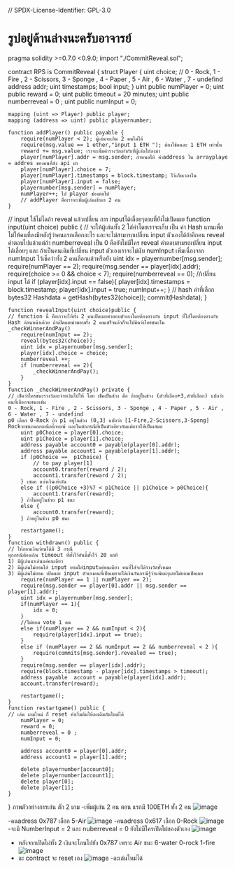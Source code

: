 // SPDX-License-Identifier: GPL-3.0
# รูปอยู่ด้านล่างนะครับอาจารย์
pragma solidity >=0.7.0 <0.9.0;
import "./CommitReveal.sol";

contract RPS is CommitReveal {
    struct Player {
        uint choice; // 0 - Rock, 1 - Fire , 2 - Scissors, 3 - Sponge , 4 - Paper , 5 - Air , 6 - Water , 7 - undefind 
        address addr;
        uint timestamps;
        bool input;
    }
    uint public numPlayer = 0;
    uint public reward = 0;
    uint public timeout = 20 minutes;
    uint public numberreveal = 0 ;
    uint public numInput = 0;

    mapping (uint => Player) public player;
    mapping (address => uint) public playernumber;

    function addPlayer() public payable {
        require(numPlayer < 2); ผู้เล่นจะเกิน 2 คนไม่ได้
        require(msg.value == 1 ether,"input 1 ETH "); ต้องใช้คนละ 1 ETH เท่านั้น
        reward += msg.value; เราจะเพิ่มค่ารางวัลเท่ากับที่ผู้เล่นใส่ลงมา
        player[numPlayer].addr = msg.sender; กำหนดให้ ค่าaddress ใน arrayplaye  = addres ของคนที่ส่ง api มา
        player[numPlayer].choice = 7;
        player[numPlayer].timestamps = block.timestamp; ไว้เก็บเวลาใน
        player[numPlayer].input = false;
        playernumber[msg.sender] = numPlayer;
        numPlayer++; ไป player ช่องต่อไป
        // addPlayer คือเราจะเพิ่มผู้เล่นเข้ามา 2 คน
    }
//  input ใช้ไม่ไดถ้า reveal แล้วเปลี่ยน การ inputได้เลื่อยๆตาบที่ยังไม่เปิดเผย
    function input(uint choice) public  {
    // จะให้ผู้เล่นทั้ง 2 ใส่ค่าโดยเราจะเก็บ เป็น ค่า Hash แทนเพื่อไม่ให้คนที่ลงมีหลังรู้ว่าคนแรกเลือกอะไร และจะไม่สามารถเปลี่ยน input ตัวเองได้ถ้าอีกคน reveal คำตอบไปแล้วแต่ถ้า numberreveal เป็น 0
    คือยังไม่มีใคร reveal คำตอบสามรถเปลี่ยน input ได้เลื่อยๆ และ ถ้าเป็นคนเดิมที่เปลี่ยน input ตัวเองเราจะไม่นับ numInput เพิ่มเนื่องจาก numInput ไว้เช็คว่าทั้ง 2 คนเลือกแล้วหรือยัง
        uint idx = playernumber[msg.sender];
        require(numPlayer == 2);
        require(msg.sender == player[idx].addr);
        require(choice >= 0 && choice < 7);
        require(numberreveal == 0);
        //เปลี่ยน input ได้
        if (player[idx].input == false){
            player[idx].timestamps = block.timestamp;
            player[idx].input = true;
            numInput++;
        }
// hash ค่าที่เลือก
        bytes32 Hashdata = getHash(bytes32(choice));
        commit(Hashdata);
    }
    
    function revealInput(uint choice)public {
    // function นี้ คือเราจะให้ทั้ง 2 คนเปิดเผยคำตอบตัวเองโดยต้องตรงกับ input ที่ใส่โดยต้องตรงกับ Hash ก่อนหน้าเด้วย ถ้าเปิดเผยคำตอบทั้ง 2 คนเสร็จแล้วก็จะไปคิดว่าใครชนะใน 
    _checkWinnerAndPay() 
        require(numInput == 2);
        reveal(bytes32(choice));
        uint idx = playernumber[msg.sender];
        player[idx].choice = choice; 
        numberreveal ++;
        if (numberreveal == 2){
            _checkWinnerAndPay();
        }
    }
    function _checkWinnerAndPay() private {
    // เช็คว่าใครชนะรางวัลละจ่ายเงินไปให้ โดย เช็คเป็นช่วง คือ ถ้าอยู่ในช่วง (ตัวที่เลือก+3,ตัวที่เลือก) แปลว่าคนที่เลือกจะชนะเช่น 
    0 - Rock, 1 - Fire , 2 - Scissors, 3 - Sponge , 4 - Paper , 5 - Air , 6 - Water , 7 - undefind
    p0 เลือก 0-Rock ถ้า p1 อยู่ในช่วง (0,3] แปลว่า [1-Fire,2-Scissors,3-Spong] Rockจะชนะนอกเหนือนี้จะแพ้ และในดักกรณีที่เป็นตัวเดียวกันแต่แรกให้เป็นเสมอ  
        uint p0Choice = player[0].choice;
        uint p1Choice = player[1].choice;
        address payable account0 = payable(player[0].addr);
        address payable account1 = payable(player[1].addr);
        if (p0Choice ==  p1Choice) {
            // to pay player[1]
            account0.transfer(reward / 2);
            account1.transfer(reward / 2);
        } เสมอ แบ่งเงินเท่ากัน
        else if ((p0Choice +3)%7 < p1Choice || p1Choice > p0Choice){
            account1.transfer(reward);
        } ถ้าไม่อยู่ในช่วย p1 ชนะ
        else {
            account0.transfer(reward);
        } ถ้าอยู่ในช่วง p0 ชนะ

        restartgame();
    }
    function withdrawn() public {
    // ให้ถอนเงินก่อนได้มี 3 กรณี
    ทุกกรณีต้องเกิน timeout ที่ตั้งไว้อันนี้ตั้งไว้ 20 นาที
    1) มีผู้เล่นมาเล่นแค่คนเดียว 
    2) มีผู้เล่นไม่ยอมใส่ input ยอมใส่inputแค่คนเดียว คนที่ใส่จะได้รางวัลทั้งหมด
    3) มีผู้เล่นไม่ยอม เปิดเผย input ตัวเองคนที่เปิดเผยจะได้เงินกันกรณีรู้ว่าแพ้แน่ๆเลยไม่ยอมเปิดเผย
        require(numPlayer == 1 || numPlayer == 2);
        require(msg.sender == player[0].addr || msg.sender == player[1].addr);
        uint idx = playernumber[msg.sender];
        if(numPlayer == 1){
            idx = 0;
        }
        //ไม่ยอม vote 1 คน
        else if(numPlayer == 2 && numInput < 2){
            require(player[idx].input == true);
        }
        else if (numPlayer == 2 && numInput == 2 && numberreveal < 2 ){
            require(commits[msg.sender].revealed == true);
        }
        require(msg.sender == player[idx].addr);
        require(block.timestamp - player[idx].timestamps > timeout);
        address payable  account = payable(player[idx].addr);
        account.transfer(reward);

        restartgame();
    }
    function restartgame() public {
    // เล่น เกมใหม่ ก็ reset ค่าเริ่มต้นให้ลงเดิมภันใหม่ได้
        numPlayer = 0;
        reward = 0;
        numberreveal = 0 ;
        numInput = 0;

        address account0 = player[0].addr;
        address account1 = player[1].addr;

        delete playernumber[account0];
        delete playernumber[account1];
        delete player[0];
        delete player[1];
    }
}
ภาพตัวอย่างการเล่น สัก 2 เกม
-เพิ่มผู้เล่น 2 คน ตอน แรกมี 100ETH ทั้ง 2 คน
![image](https://github.com/ponzaa555/RPS/assets/100279911/355ea92a-5858-45f2-8acc-f7cc41161d22)

-คนadress 0x787 เลือก 5-Air
![image](https://github.com/ponzaa555/RPS/assets/100279911/7702c944-ba98-4725-9d4f-8c571d216cd7)
-คนadress 0x617 เลือก 0-Rock
![image](https://github.com/ponzaa555/RPS/assets/100279911/0a003c18-2413-4484-a031-b3f22e3361ab)
-จะมี NumberInput = 2 และ nuberreveal = 0 ยังไม่มีใครเปิดใผ่ของตัวเอง
![image](https://github.com/ponzaa555/RPS/assets/100279911/74004bb1-ed6b-4296-a94f-d1d1fc640240)
- หลังจากเปิดไผ่ทั้ง 2 เงินจะโอนไปยัง 0x787 เพราะ Air ชนะ 6-water 0-rock 1-fire
  ![image](https://github.com/ponzaa555/RPS/assets/100279911/e2951b3b-8f9e-4c85-acae-221439d728b5)
- ละ contract จะ reset เอง
![image](https://github.com/ponzaa555/RPS/assets/100279911/9c8714d0-9c4e-4594-8c93-71e3d3851137)
-ละเล่นใหม่ได้









